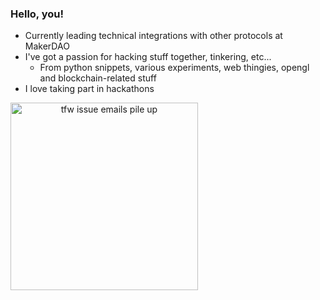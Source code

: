 ### Hello, you!

- Currently leading technical integrations with other protocols at MakerDAO
- I've got a passion for hacking stuff together, tinkering, etc...
  - From python snippets, various experiments, web thingies, opengl and blockchain-related stuff
- I love taking part in hackathons

<span align="center">
  <img alt="tfw issue emails pile up" src="https://media.tenor.com/images/e507794c9d606da36336e270308896a5/tenor.gif" height="300px"/>
</span>
